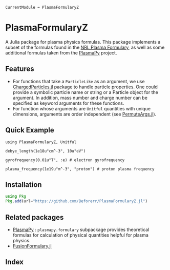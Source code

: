 ```@meta
CurrentModule = PlasmaFormularyZ
```

# PlasmaFormularyZ

A Julia package for plasma physics formulas.
This package implements a subset of the formulas found in the [NRL Plasma Formulary](https://www.nrl.navy.mil/News-Media/Publications/NRL-Plasma-Formulary/), as well as some additional formulas taken from the [PlasmaPy](https://docs.plasmapy.org) project.

## Features

- For functions that take a `ParticleLike` as an argument, we use [ChargedParticles.jl](https://github.com/Beforerr/ChargedParticles.jl) package to handle particle properties. One could provide a symbolic particle name or string or a Particle object for the argument. In addition, mass number and charge number can be specified as keyword arguments for these functions.
- For function whose arguments are `Unitful` quantities with unique dimensions, arguments are order independent (see [PermuteArgs.jl](https://github.com/Beforerr/PermuteArgs.jl)).

## Quick Example

```@repl share
using PlasmaFormularyZ, Unitful

debye_length(1e18u"cm^-3", 10u"eV")

gyrofrequency(0.01u"T", :e) # electron gyrofrequency

plasma_frequency(1e19u"m^-3", "proton") # proton plasma frequency
```

## Installation

```julia
using Pkg
Pkg.add(url="https://github.com/Beforerr/PlasmaFormularyZ.jl")
```

## Related packages

- [PlasmaPy](https://docs.plasmapy.org) : `plasmapy.formulary` subpackage provides theoretical formulas for calculation of physical quantities helpful for plasma physics.
- [FusionFormulary.jl](https://github.com/JuliaFusion/FusionFormulary.jl)

## Index

```@index
```
